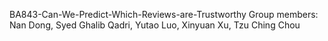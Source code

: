 BA843-Can-We-Predict-Which-Reviews-are-Trustworthy
Group members: Nan Dong, Syed Ghalib Qadri, Yutao Luo, Xinyuan Xu, Tzu Ching Chou

